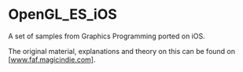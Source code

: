 OpenGL_ES_iOS
=============

A set of samples from Graphics Programming ported on iOS.

The original material, explanations and theory on this can be found on [www.faf.magicindie.com].